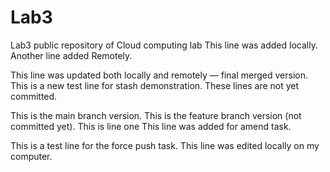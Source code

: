 # Lab3
Lab3 public repository of Cloud computing lab
This line was added locally.
Another line added Remotely.

This line was updated both locally and remotely — final merged version.
This is a new test line for stash demonstration.
These lines are not yet committed.













This is the main branch version.
This is the feature branch version (not committed yet).
This is line one
This line was added for amend task.

This is a test line for the force push task.
This line was edited locally on my computer.
